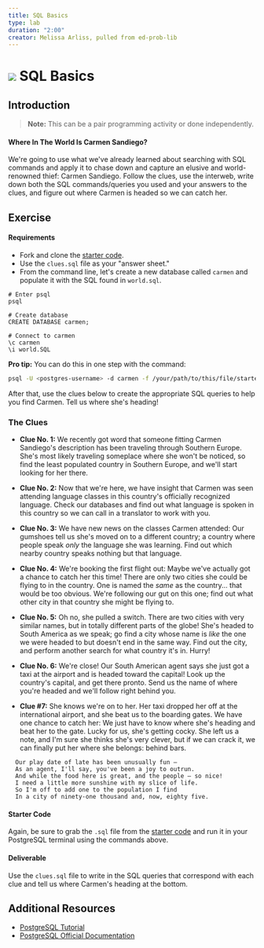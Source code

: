 ```yaml
---
title: SQL Basics
type: lab
duration: "2:00"
creator: Melissa Arliss, pulled from ed-prob-lib
---
```


# ![](https://ga-dash.s3.amazonaws.com/production/assets/logo-9f88ae6c9c3871690e33280fcf557f33.png) SQL Basics

## Introduction

> **Note:** This can be a pair programming activity or done independently.

#### Where In The World Is Carmen Sandiego?

We're going to use what we've already learned about searching with SQL commands and apply it to chase down and capture an elusive and world-renowned thief: Carmen Sandiego. Follow the clues, use the interweb, write down both the SQL commands/queries you used and your answers to the clues, and figure out where Carmen is headed so we can catch her.

## Exercise

#### Requirements

- Fork and clone the [starter code](./starter-code).
- Use the `clues.sql` file as your "answer sheet."
- From the command line, let's create a new database called `carmen` and populate it with the SQL found in `world.sql`.

```
# Enter psql
psql

# Create database
CREATE DATABASE carmen;

# Connect to carmen
\c carmen
\i world.SQL
```

**Pro tip:** You can do this in one step with the command:

```bash
psql -U <postgres-username> -d carmen -f /your/path/to/this/file/starter-code/world.sql
```

After that, use the clues below to create the appropriate SQL queries to help you find Carmen. Tell us where she's heading!

### The Clues

  - **Clue No. 1:** We recently got word that someone fitting Carmen Sandiego's description has been traveling through Southern Europe. She's most likely traveling someplace where she won't be noticed, so find the least populated country in Southern Europe, and we'll start looking for her there.

  - **Clue No. 2:** Now that we're here, we have insight that Carmen was seen attending language classes in this country's officially recognized language. Check our databases and find out what language is spoken in this country so we can call in a translator to work with you.

  - **Clue No. 3:** We have new news on the classes Carmen attended: Our gumshoes tell us she's moved on to a different country; a country where people speak *only* the language she was learning. Find out which nearby country speaks nothing but that language.

  - **Clue No. 4:** We're booking the first flight out: Maybe we've actually got a chance to catch her this time! There are only two cities she could be flying to in the country. One is named the *same* as the country... that would be too obvious. We're following our gut on this one; find out what other city in that country she might be flying to.

  - **Clue No. 5:** Oh no, she pulled a switch. There are two cities with very similar names, but in totally different parts of the globe! She's headed to South America as we speak; go find a city whose name is *like* the one we were headed to but doesn't end in the same way. Find out the city, and perform another search for what country it's in. Hurry!

  - **Clue No. 6:** We're close! Our South American agent says she just got a taxi at the airport and is headed toward the capital! Look up the country's capital, and get there pronto. Send us the name of where you're headed and we'll follow right behind you.

  - **Clue #7:** She knows we're on to her. Her taxi dropped her off at the international airport, and she beat us to the boarding gates. We have one chance to catch her: We just have to know where she's heading and beat her to the gate. Lucky for us, she's getting cocky. She left us a note, and I'm sure she thinks she's very clever, but if we can crack it, we can finally put her where she belongs: behind bars.

```
  Our play date of late has been unusually fun —
  As an agent, I'll say, you've been a joy to outrun.
  And while the food here is great, and the people — so nice!
  I need a little more sunshine with my slice of life.
  So I'm off to add one to the population I find
  In a city of ninety-one thousand and, now, eighty five.
```

#### Starter Code

Again, be sure to grab the `.sql` file from the [starter code](starter-code/world.sql) and run it in your PostgreSQL terminal using the commands above.

#### Deliverable

Use the `clues.sql` file to write in the SQL queries that correspond with each clue and tell us where Carmen's heading at the bottom.

## Additional Resources

- [PostgreSQL Tutorial](http://www.tutorialspoint.com/postgresql/)
- [PostgreSQL Official Documentation](http://www.postgresql.org/docs/)

